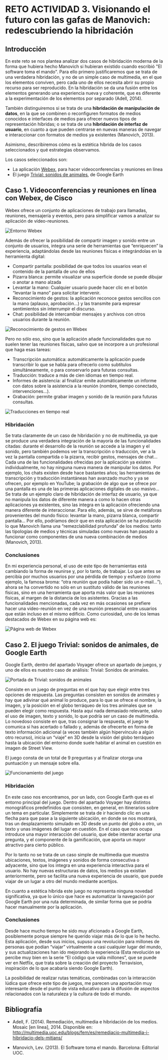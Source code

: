 # RETO ACTIVIDAD 3. Visionando el futuro con las gafas de Manovich: redescubriendo la hibridación

## Introducción

En este reto se nos plantea analizar dos casos de hibridación moderna de la forma que hubiera hecho Manovich si hubieran existido cuando escribió "El software toma el mando". Para ello primero justificaremos que se trata de una verdadera hibridación, y no de un simple caso de multimedia, en el que los elementos conviven, pero cada uno de ellos necesita abrir su propio recurso para ser reproducido. En la hibridación se da una fusión entre los elementos generando una experiencia nueva y coherente, que es diferente a la experimentación de los elementos por separado (Adell, 2014).

También distinguiremos si se trata de una **hibridación de manipulación de datos**, en la que se combinen o reconfiguren formatos de medios conocidos e interfaces de medios para ofrecer nuevos tipos de representación híbridas; o se trata de una **hibridación de interfaz de usuario**, en cuanto a que pueden centrarse en nuevas maneras de navegar e interaccionar con formatos de medios ya existentes (Manovich, 2013).

Asimismo, describiremos cómo es la estética híbrida de los casos seleccionados y qué estrategias observamos.

Los casos seleccionados son:
- La aplicación [Webex](https://www.webex.com/es/index.html), para hacer videoconferencias y reuniones en línea
- El juego [Trivial: sonidos de animales](https://earth.google.com/web/@51.098014,5.727533,-15617a,26717122d,35y,0h,9t,0r/data=CisSKRIgMDE5MjI2MjYwNjhkMTFlYWE3Mjg2NTNjMzY1OWEyMDEiBXNwbC0w), de Google Earth

## Caso 1. Videoconferencias y reuniones en línea con Webex, de Cisco

Webex ofrece un conjunto de aplicaciones de trabajo para llamadas, reuniones, mensajería y eventos, pero para simplificar vamos a analizar su aplicación de vídeo-reuniones.

![Entorno Webex]()

Además de ofrecer la posibilidad de compartir imagen y sonido entre un conjunto de usuarios, integra una serie de herramientas que “enriquecen” la experiencia, adaptándolas desde las reuniones físicas e integrándolas en la herramienta digital: 
- Compartir pantalla: posibilidad de que todos los usuarios vean el contenido de la pantalla de uno de ellos
- Pizarra blanca: permite visualizar una superficie donde se puede dibujar o anotar a mano alzada
- Levantar la mano: Cualquier usuario puede hacer clic en el botón “levantar la mano” para solicitar intervenir.
- Reconocimiento de gestos: la aplicación reconoce gestos sencillos con la mano (aplauso, aprobación…) y las transmite para expresar sentimientos sin interrumpir el discurso.
- Chat: posibilidad de intercambiar mensajes y archivos con otros usuarios durante la reunión.

![Reconocimiento de gestos en Webex]()

Pero no sólo eso, sino que la aplicación añade funcionalidades que no suelen tener las reuniones físicas, salvo que se incorpore a un profesional que haga esas tareas:
- Transcripción automática: automáticamente la aplicación puede transcribir lo que se habla para ofrecerlo como subtítulos simultáneamente, o para conservarlo para futuras consultas.
- Traducción: traduce a más de cien idiomas en tiempo real.
- Informes de asistencia: al finalizar emite automáticamente un informe con datos sobre la asistencia a la reunión (nombre, tiempo conectado, intervenciones…).
- Grabación: permite grabar imagen y sonido de la reunión para futuras consultas.

![Traducciones en tiempo real]()

### Hibridación

Se trata claramente de un caso de hibridación y no de multimedia, ya que se produce una verdadera integración de la mayoría de las funcionalidades citadas: durante el desarrollo de la reunión se accede a la imagen y el sonido, pero también podemos ver la transcripción o traducción, ver a la vez la pantalla compartida o la pizarra, recibir gestos, mensajes de chat…
Cada una de las funcionalidades ofrecidas por la aplicación ya existen individualmente, no hay ninguna nueva manera de manipular los datos. Por ejemplo, los chats existen desde hace bastantes años; las herramientas de transcripción y traducción instantáneas han avanzado mucho y ya se ofrecen, por ejemplo en YouTube; la grabación de algo que se ofrece por una pantalla es una de las primeras aplicaciones digitales de uso masivo…
Se trata de un ejemplo claro de hibridación de interfaz de usuario, ya que no manipula los datos de diferente manera a como lo hacen otras aplicaciones ya existentes, sino las integra en la aplicación ofreciendo una manera diferente de interaccionar. Para ello, además, se sirve de metáforas provenientes del mundo físico: levantar la mano, pizarra blanca, compartir pantalla… 
Por ello, podríamos decir que en esta aplicación se ha producido lo que Manovich llama una “remezclabilidad profunda” de los medios: tanto las tipologías de medios y técnicas simuladas como nuevas han pasado a funcionar como componentes de una nueva combinación de medios (Manovich, 2013).

### Conclusiones

En mi experiencia personal, el uso de este tipo de herramientas está cambiando la forma de reunirse y, por lo tanto, de trabajar. Lo que antes se percibía por muchos usuarios por una pérdida de tiempo y esfuerzo (como ejemplo, la famosa broma: “otra reunión que podía haber sido un e-mail…”), ahora se ha convertido no sólo en un sustituto válido de las reuniones físicas, sino en una herramienta que aporta más valor que las reuniones físicas, al margen de la distancia de los asistentes. Gracias a las funcionalidades mencionadas, cada vez en más ocasiones se prefiere hacer una video-reunión en vez de una reunión presencial entre usuarios que están incluso en el mismo edificio. 
Como curiosidad, uno de los lemas destacados de Webex en su página web es:

![Página web de Webex]()

## Caso 2. El juego Trivial: sonidos de animales, de Google Earth  

Google Earth, dentro del apartado Voyager ofrece un apartado de juegos, y uno de ellos es nuestro caso de análisis: Trivial: Sonidos de animales.

![Portada de Trivial: sonidos de animales]()

Consiste en un juego de preguntas en el que hay que elegir entre tres opciones de respuesta. Las preguntas consisten en sonidos de animales y hay que adivinar qué animal lo produce, para lo que se ofrece el nombre, la imagen, y la posición en el globo terráqueo de los tres animales que se pueden elegir como respuesta. Hasta aquí nada demasiado relevante, salvo el uso de imagen, texto y sonido, lo que podría ser un caso de multimedia. Lo novedoso consiste en que, tras consignar la respuesta, el juego te comunica si has acertado o fallado y, además de ofrecerte en forma de texto información adicional (a veces también algún hipervínculo a algún otro recurso), inicia un “viaje” en 3D desde la visión del globo terráqueo hasta la ubicación del entorno donde suele habitar el animal en cuestión en imagen de Street View.

El juego consta de un total de 9 preguntas y al finalizar otorga una puntuación y un mensaje sobre ella.

![Funcionamiento del juego]()

### Hibridación

En este caso nos encontramos, por un lado, con Google Earth que es el entorno principal del juego. Dentro del apartado Voyager hay distintos monográficos predefinidos que consisten, en general, en itinerarios sobre un tema en particular. Simplemente se trata de ir haciendo clic en una flecha para que pase a la siguiente ubicación, en donde se nos mostrará, tras un desplazamiento simulado en 3D desde un punto del globo a otro, un texto y unas imágenes del lugar en cuestión. En el caso que nos ocupa introduce una mayor interacción del usuario, que debe intentar acertar una pregunta, y el componente de la gamificación, que aporta un mayor atractivo para cierto público.

Por lo tanto no se trata de un caso simple de multimedia que muestra ubicaciones, textos, imágenes y sonidos de forma consecutiva o adyacente, sino que los integra en una experiencia interactiva para el usuario. No hay nuevas estructuras de datos, los medios ya existían anteriormente, pero se facilita una nueva experiencia de usuario, que puede viajar de un lugar a otro del mundo mediante acertijos.

En cuanto a estética híbrida este juego no representa ninguna novedad significativa, ya que lo único que hace es automatizar la navegación por Google Earth por una ruta determinada, de similar forma que se podría hacer manualmente por la aplicación.

### Conclusiones

Desde hace mucho tiempo he sido muy aficionado a Google Earth, posiblemente porque siempre he querido viajar más de lo que lo he hecho. Esta aplicación, desde sus inicios, supuso una revolución para millones de personas que podían “viajar” virtualmente a casi cualquier lugar del mundo, y sus actualizaciones han ido mejorando la experiencia (Esta revolución se percibe muy bien en la serie “El código que valía millones”, que se puede ver en Netflix, que trata sobre la creación del proyecto Terravision, inspiración de lo que acabaría siendo Google Earth).

La posibilidad de realizar rutas temáticas, combinadas con la interacción lúdica que ofrece este tipo de juegos, me parecen una aportación muy interesante desde el punto de vista educativo para la difusión de aspectos relacionados con la naturaleza y la cultura de todo el mundo.


## Bibliografía

- Adell, F.  (2014). Remediación, multimedia e hibridación de los medios. Mosaic \[en línea\], 2014. Disponible en: <http://multimedia.uoc.edu/blogs/fem/es/remediacio-multimedia-i-hibridacio-dels-mitjans/>

- Manovich, Lev. (2013). El Software toma el mando. Barcelona: Editorial UOC.
